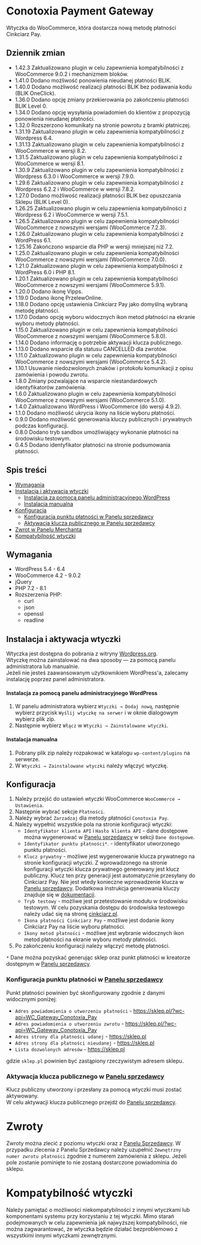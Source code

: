 # Conotoxia Payment Gateway

Wtyczka do WooCommerce, która dostarcza nową metodę płatności Cinkciarz Pay.

## Dziennik zmian

- 1.42.3 Zaktualizowano plugin w celu zapewnienia kompatybilności z WooCommerce 9.0.2 i mechanizmem bloków.
- 1.41.0 Dodano możliwość ponowienia nieudanej płatności BLIK.
- 1.40.0 Dodano możliwość realizacji płatności BLIK bez podawania kodu (BLIK OneClick).
- 1.36.0 Dodano opcję zmiany przekierowania po zakończeniu płatności BLIK Level 0.
- 1.34.0 Dodano opcję wysyłania powiadomień do klientów z propozycją ponowienia nieudanej płatności.
- 1.32.0 Rozszerzono komunikaty na stronie powrotu z bramki płatniczej.
- 1.31.19 Zaktualizowano plugin w celu zapewnienia kompatybilności z Wordpress 6.4.
- 1.31.13 Zaktualizowano plugin w celu zapewnienia kompatybilności z WooCommerce w wersji 8.2. 
- 1.31.5 Zaktualizowano plugin w celu zapewnienia kompatybilności z WooCommerce w wersji 8.1.
- 1.30.9 Zaktualizowano plugin w celu zapewnienia kompatybilności z Wordpress 6.3.0 i WooCommerce w wersji 7.9.0.
- 1.29.6 Zaktualizowano plugin w celu zapewnienia kompatybilności z Wordpress 6.2.2 i WooCommerce w wersji 7.8.2.
- 1.27.0 Dodano możliwość realizacji płatności BLIK bez opuszczania Sklepu (BLIK Level 0).
- 1.26.25 Zaktualizowano plugin w celu zapewnienia kompatybilności z Wordpress 6.2 i WooCommerce w wersji 7.5.1.
- 1.26.5 Zaktualizowano plugin w celu zapewnienia kompatybilności WooCommerce z nowszymi wersjami (WooCommerce 7.2.3).
- 1.26.0 Zaktualizowano plugin w celu zapewnienia kompatybilności z WordPress 6.1.
- 1.25.16 Zakończono wsparcie dla PHP w wersji mniejszej niż 7.2.
- 1.25.0 Zaktualizowano plugin w celu zapewnienia kompatybilności WooCommerce z nowszymi wersjami (WooCommerce 7.0.0).
- 1.21.0 Zaktualizowano plugin w celu zapewnienia kompatybilności z WordPress 6.0 i PHP 8.1.
- 1.20.1 Zaktualizowano plugin w celu zapewnienia kompatybilności WooCommerce z nowszymi wersjami (WooCommerce 5.9.1).
- 1.20.0 Dodano ikonę Vipps.
- 1.19.0 Dodano ikonę PrzelewOnline.
- 1.18.0 Dodano opcję ustawienia Cinkciarz Pay jako domyślną wybraną metodę płatności.
- 1.17.0 Dodano opcję wyboru widocznych ikon metod płatności na ekranie wyboru metody płatności.
- 1.15.0 Zaktualizowano plugin w celu zapewnienia kompatybilności WooCommerce z nowszymi wersjami (WooCommerce 5.8.0).
- 1.14.0 Dodano informację o potrzebie aktywacji klucza publicznego.
- 1.13.0 Dodano wsparcie dla statusu CANCELLED dla zwrotów.
- 1.11.0 Zaktualizowano plugin w celu zapewnienia kompatybilności WooCommerce z nowszymi wersjami (WooCommerce 5.4.2).
- 1.10.1 Usuwanie niedozwolonych znaków i protokołu komunikacji z opisu zamówienia i powodu zwrotu.
- 1.8.0 Zmiany pozwalające na wsparcie niestandardowych identyfikatorów zamówienia.
- 1.6.0 Zaktualizowano plugin w celu zapewnienia kompatybilności WooCommerce z nowszymi wersjami (WooCommerce 5.1.0).
- 1.4.0 Zaktualizowano WordPress i WooCommerce (do wersji 4.9.2).
- 1.1.0 Dodano możliwość ukrycia ikony na liście wyboru płatności.
- 0.9.0 Dodano możliwość generowania kluczy publicznych i prywatnych podczas konfiguracji.
- 0.8.0 Dodano tryb sandbox umożliwiający wykonanie płatności na środowisku testowym.
- 0.4.5 Dodano identyfikator płatności na stronie podsumowania płatności.

## Spis treści

* [Wymagania](#wymagania)
* [Instalacja i aktywacja wtyczki](#instalacja-i-aktywacja-wtyczki)
    * [Instalacja za pomocą panelu administracyjnego WordPress](#instalacja-za-pomocą-panelu-administracyjnego-wordpress)
    * [Instalacja manualna](#instalacja-manualna)
* [Konfiguracja](#konfiguracja)
    * [Konfiguracja punktu płatności w Panelu sprzedawcy](#konfiguracja-punktu-płatności-w-panelu-sprzedawcy)
    * [Aktywacja klucza publicznego w Panelu sprzedawcy](#aktywacja-klucza-publicznego-w-panelu-sprzedawcy)
* [Zwrot w Panelu Merchanta](#zwroty)
* [Kompatybilność wtyczki](#kompatybilność-wtyczki)

## Wymagania

* WordPress 5.4 - 6.4
* WooCommerce 4.2 - 9.0.2
* jQuery
* PHP 7.2 - 8.1
* Rozszerzenia PHP:
    * curl
    * json
    * openssl
    * readline

## Instalacja i aktywacja wtyczki

Wtyczka jest dostępna do pobrania z witryny [Wordpress.org](https://pl.wordpress.org/plugins/conotoxia-payment-gateway).  
Wtyczkę można zainstalować na dwa sposoby — za pomocą panelu administratora lub manualnie.  
Jeżeli nie jesteś zaawansowanym użytkownikiem WordPress'a, zalecamy instalację poprzez panel administratora.

#### Instalacja za pomocą panelu administracyjnego WordPress

1. W panelu administratora wybierz `Wtyczki → Dodaj nową`, następnie wybierz przycisk `Wyślij wtyczkę na serwer` i w
   oknie dialogowym wybierz plik zip.
2. Następnie wybierz `Włącz` w `Wtyczki → Zainstalowane wtyczki`.

#### Instalacja manualna

1. Pobrany plik zip należy rozpakować w katalogu `wp-content/plugins` na serwerze.
2. W `Wtyczki → Zainstalowane wtyczki` należy włączyć wtyczkę.

## Konfiguracja

1. Należy przejść do ustawień wtyczki WooCommerce `WooCommerce → Ustawienia`.
2. Następnie wybrać sekcje `Płatności`.
3. Należy wybrać `Zarzadzaj` dla metody płatności `Conotoxia Pay`.
4. Należy wypełnić wszystkie pola na stronie konfiguracji wtyczki:
    - `Identyfikator klienta API` i `Hasło klienta API` - dane dostępowe można wygenerować w
      [Panelu sprzedawcy](https://fx.cinkciarz.pl/merchant/configuration) w sekcji `Dane dostępowe`.
    - `Identyfikator punktu płatności*`. - identyfikator utworzonego punktu płatności.
    - `Klucz prywatny` - możliwe jest wygenerowanie klucza prywatnego na stronie konfiguracji wtyczki. Z wprowadzonego
      na stronie konfiguracji wtyczki klucza prywatnego generowany jest klucz publiczny. Klucz ten przy generacji jest
      automatycznie przesyłany do Cinkciarz Pay. Nie jest wtedy konieczne wprowadzenie klucza
      w [Panelu sprzedawcy](https://fx.cinkciarz.pl/merchant/public-keys/add?context=configuration). Dodatkowa
      instrukcja generowania kluczy znajduje się
      w [dokumentacji](https://docs.cinkciarz.pl/platnosci/sklepy-online#generowanie-klucza-publicznego).
    - `Tryb testowy` - możliwe jest przetestowanie modułu w środowisku testowym. W celu pozyskania dostępu do środowiska
      testowego należy udać się na stronę [cinkciarz.pl](https://cinkciarz.pl/kontakt/biznes).
    - `Ikona płatności Cinkciarz Pay` - możliwe jest dodanie ikony Cinkciarz Pay na liście wyboru płatności.
    - `Ikony metod płatności` - możliwe jest wybranie widocznych ikon metod płatności na ekranie wyboru metody
      płatności.
5. Po zakończeniu konfiguracji należy włączyć metodę płatności.

`*` Dane można pozyskać generując sklep oraz punkt płatności w kreatorze dostępnym
w [Panelu sprzedawcy](https://fx.cinkciarz.pl/merchant).

### Konfiguracja punktu płatności w [Panelu sprzedawcy](https://fx.cinkciarz.pl/merchant)

Punkt płatności powinien być skonfigurowany zgodnie z danymi widocznymi poniżej:

- `Adres powiadomienia o utworzeniu płatności` - https://sklep.pl/?wc-api=WC_Gateway_Conotoxia_Pay
- `Adres powiadomienia o utworzeniu zwrotu` - https://sklep.pl/?wc-api=WC_Gateway_Conotoxia_Pay
- `Adres strony dla płatności udanej` - https://sklep.pl
- `Adres strony dla płatności nieudanej` - https://sklep.pl
- `Lista dozwolonych adresów` - https://sklep.pl

gdzie `sklep.pl` powinien być zastąpiony rzeczywistym adresem sklepu.

### Aktywacja klucza publicznego w [Panelu sprzedawcy](https://fx.cinkciarz.pl/merchant)
Klucz publiczny utworzony i przesłany za pomocą wtyczki musi zostać aktywowany.  
W celu aktywacji klucza publicznego przejdź do [Panelu sprzedawcy](https://fx.cinkciarz.pl/merchant/configuration).

# Zwroty
Zwroty można zlecić z poziomu wtyczki oraz z [Panelu Sprzedawcy](https://fx.cinkciarz.pl/merchant).
W przypadku zlecenia z Panelu Sprzedawcy należy uzupełnić `Zewnętrzny numer zwrotu płatności` zgodnie z numerem zamówienia z sklepu.
Jeżeli pole zostanie pominięte to nie zostaną dostarczone powiadominia do sklepu.

# Kompatybilność wtyczki
Należy pamiętać o możliwości niekompatybilności z innymi wtyczkami lub komponentami systemu przy korzystaniu z tej wtyczki.
Mimo starań podejmowanych w celu zapewnienia jak najwyższej kompatybilności, nie można zagwarantować, że wtyczka będzie
działać bezproblemowo z wszystkimi innymi wtyczkami zewnętrznymi.

